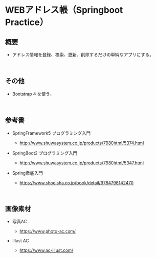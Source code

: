 ﻿# WEBアドレス帳（Springboot Practice）

## 概要

* アドレス情報を登録、検索、更新、削除するだけの単純なアプリにする。

<br />

## その他

* Bootstrap 4 を使う。

<br />

## 参考書

* SpringFramework5 プログラミング入門

    * http://www.shuwasystem.co.jp/products/7980html/5374.html

* SpringBoot2 プログラミング入門

    * http://www.shuwasystem.co.jp/products/7980html/5347.html

* Spring徹底入門

    * https://www.shoeisha.co.jp/book/detail/9784798142470

<br />

## 画像素材

* 写真AC

    * https://www.photo-ac.com/

* Illust AC

    * https://www.ac-illust.com/
